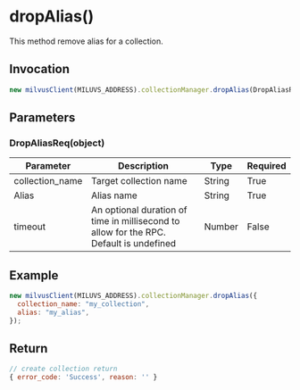 # dropAlias()

This method remove alias for a collection.

## Invocation

```javascript
new milvusClient(MILUVS_ADDRESS).collectionManager.dropAlias(DropAliasReq);
```

## Parameters

### DropAliasReq(object)

| Parameter       | Description                                                                            | Type   | Required |
| --------------- | -------------------------------------------------------------------------------------- | ------ | -------- |
| collection_name | Target collection name                                                                 | String | True     |
| Alias           | Alias name                                                                             | String | True     |
| timeout         | An optional duration of time in millisecond to allow for the RPC. Default is undefined | Number | False    |

## Example

```javascript
new milvusClient(MILUVS_ADDRESS).collectionManager.dropAlias({
  collection_name: "my_collection",
  alias: "my_alias",
});
```

## Return

```javascript
// create collection return
{ error_code: 'Success', reason: '' }
```
